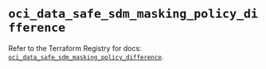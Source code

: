 # `oci_data_safe_sdm_masking_policy_difference`

Refer to the Terraform Registry for docs: [`oci_data_safe_sdm_masking_policy_difference`](https://registry.terraform.io/providers/oracle/oci/6.18.0/docs/resources/data_safe_sdm_masking_policy_difference).
